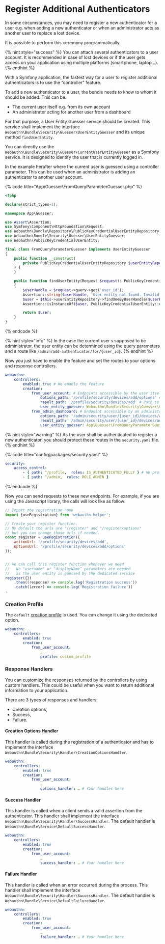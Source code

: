 # Register Additional Authenticators

In some circumstances, you may need to register a new authenticator for a user e.g. when adding a new authenticator or when an administrator acts as another user to replace a lost device.

It is possible to perform this ceremony programmatically.

{% hint style="success" %}
You can attach several authenticators to a user account. It is recommended in case of lost devices or if the user gets access on your application using multiple platforms (smartphone, laptop…).
{% endhint %}

With a Symfony application, the fastest way for a user to register additional authenticators is to use the “controller” feature.

To add a new authenticator to a user, the bundle needs to know to whom it should be added. This can be:

* The current user itself e.g. from its own account
* An administrator acting for another user from a dashboard

For that purpose, a User Entity Guesser service should be created. This service shall implement the interface `Webauthn\Bundle\Security\Guesser\UserEntityGuesser` and its unique method `findUserEntity`.

You can directly use the `Webauthn\Bundle\Security\Guesser\CurrentUserEntityGuesser` as a Symfony service. It is designed to identify the user that is currently logged in.

In the example herafter where the current user is guessed using a controller parameter. This can be used when an administrator is adding an authenticator to another user account.

{% code title="App\Guesser\FromQueryParameterGuesser.php" %}
```php
<?php

declare(strict_types=1);

namespace App\Guesser;

use Assert\Assertion;
use Symfony\Component\HttpFoundation\Request;
use Webauthn\Bundle\Repository\PublicKeyCredentialUserEntityRepository;
use Webauthn\Bundle\Security\Guesser\UserEntityGuesser;
use Webauthn\PublicKeyCredentialUserEntity;

final class FromQueryParameterGuesser implements UserEntityGuesser
{
    public function __construct(
        private PublicKeyCredentialUserEntityRepository $userEntityRepository
    ) {
    }

    public function findUserEntity(Request $request): PublicKeyCredentialUserEntity
    {
        $userHandle = $request->query->get('user_id');
        Assertion::string($userHandle, 'User entity not found. Invalid user ID');
        $user = $this->userEntityRepository->findOneByUserHandle($userHandle);
        Assertion::isInstanceOf($user, PublicKeyCredentialUserEntity::class, 'User entity not found.');

        return $user;
    }
}
```
{% endcode %}

{% hint style="info" %}
In the case the current user s supposed to be administrator, the user entity can be determined using the query parameters and a route like `/admin/add-authenticator/for/{user_id}`.
{% endhint %}

Now you just have to enable the feature and set the routes to your options and response controllers.

```yaml
webauthn:
    controllers:
        enabled: true # We enable the feature
        creation:
            from_user_account: # Endpoints accessible by the user itself
                options_path: '/profile/security/devices/add/options' # Path to the creation options controller
                result_path: '/profile/security/devices/add' # Path to the response controller
                user_entity_guesser: Webauthn\Bundle\Security\Guesser\CurrentUserEntityGuesser # See above
            from_admin_dashboard: # Endpoint accessible by an administrator
                options_path: '/admin/security/user/{user_id}/devices/add/options' # Path to the creation options controller
                result_path: '/admin/security/user/{user_id}/devices/add' # Path to the response controller
                user_entity_guesser: App\Guesser\FromQueryParameterGuesser # From the example
```

{% hint style="warning" %}
As the user shall be authenticated to register a new authenticator, you should protect these routes in the `security.yaml` file.
{% endhint %}

{% code title="config/packages/security.yaml" %}
```yaml
security:
    access_control:
        - { path: ^/profile,  roles: IS_AUTHENTICATED_FULLY } # We protect all the /profile path
        - { path: ^/admin,  roles: ROLE_ADMIN }
```
{% endcode %}

Now you can send requests to these new endpoints. For example, if you are using the Javascript library, the calls will look like as follow:

```javascript
// Import the registration hook
import {useRegistration} from 'webauthn-helper';

// Create your register function.
// By default the urls are "/register" and "/register/options"
// but you can change those urls if needed.
const register = useRegistration({
    actionUrl: '/profile/security/devices/add',
    optionsUrl: '/profile/security/devices/add/options'
});


// We can call this register function whenever we need
//   No "username" or "displayName" parameters are needed
//   as the user entity is guessed by the dedicated service
register({})
    .then((response) => console.log('Registration success'))
    .catch((error) => console.log('Registration failure'))
;
```

### Creation Profile

The `default` [creation profile](../the-webauthn-server/the-symfony-way/#creation-profiles) is used. You can change it using the dedicated option.

```yaml
webauthn:
    controllers:
        enabled: true
        creation:
            from_user_account:
                …
                profile: custom_profile
```

### Response Handlers

You can customize the responses returned by the controllers by using custom handlers. This could be useful when you want to return additional information to your application.

There are 3 types of responses and handlers:

* Creation options,
* Success,
* Failure.

#### Creation Options Handler

This handler is called during the registration of a authenticator and has to implement the interface `Webauthn\Bundle\Security\Handler\CreationOptionsHandler`.

```yaml
webauthn:
    controllers:
        enabled: true
        creation:
            from_user_account:
                …
                options_handler: … # Your handler here
```

#### Success Handler

This handler is called when a client sends a valid assertion from the authenticator. This handler shall implement the interface `Webauthn\Bundle\Security\Handler\SuccessHandler`. The default handler is `Webauthn\Bundle\Service\DefaultSuccessHandler`.

```yaml
webauthn:
    controllers:
        enabled: true
        creation:
            from_user_account:
                …
                success_handler: … # Your handler here
```

#### Failure Handler

This handler is called when an error occurred during the process. This handler shall implement the interface `Webauthn\Bundle\Security\Handler\SuccessHandler`. The default handler is `Webauthn\Bundle\Service\DefaultFailureHandler`.

```yaml
webauthn:
    controllers:
        enabled: true
        creation:
            from_user_account:
                …
                failure_handler: … # Your handler here
```
